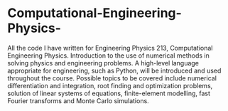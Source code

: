 # Computational-Engineering-Physics-
All the code I have written for Engineering Physics 213, Computational Engineering Physics. Introduction to the use of numerical methods in solving physics and engineering problems. A high-level language appropriate for engineering, such as Python, will be introduced and used throughout the course. Possible topics to be covered include numerical differentiation and integration, root finding and optimization problems, solution of linear systems of equations, finite-element modelling, fast Fourier transforms and Monte Carlo simulations.
